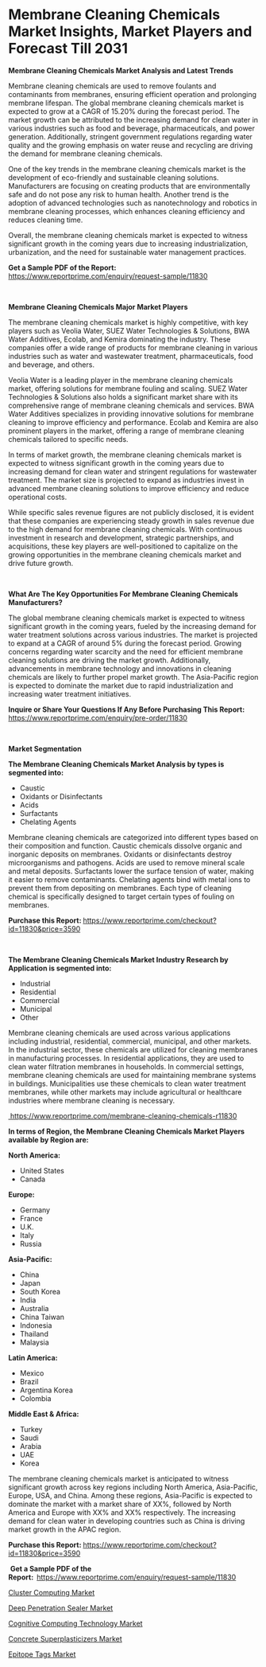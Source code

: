 <p><h1>Membrane Cleaning Chemicals Market Insights, Market Players and Forecast Till 2031</h1></p><p><strong>Membrane Cleaning Chemicals Market Analysis and Latest Trends</strong></p>
<p><p>Membrane cleaning chemicals are used to remove foulants and contaminants from membranes, ensuring efficient operation and prolonging membrane lifespan. The global membrane cleaning chemicals market is expected to grow at a CAGR of 15.20% during the forecast period. The market growth can be attributed to the increasing demand for clean water in various industries such as food and beverage, pharmaceuticals, and power generation. Additionally, stringent government regulations regarding water quality and the growing emphasis on water reuse and recycling are driving the demand for membrane cleaning chemicals.</p><p>One of the key trends in the membrane cleaning chemicals market is the development of eco-friendly and sustainable cleaning solutions. Manufacturers are focusing on creating products that are environmentally safe and do not pose any risk to human health. Another trend is the adoption of advanced technologies such as nanotechnology and robotics in membrane cleaning processes, which enhances cleaning efficiency and reduces cleaning time.</p><p>Overall, the membrane cleaning chemicals market is expected to witness significant growth in the coming years due to increasing industrialization, urbanization, and the need for sustainable water management practices.</p></p>
<p><strong>Get a Sample PDF of the Report:&nbsp;</strong> <a href="https://www.reportprime.com/enquiry/request-sample/11830">https://www.reportprime.com/enquiry/request-sample/11830</a></p>
<p>&nbsp;</p>
<p><strong>Membrane Cleaning Chemicals Major Market Players</strong></p>
<p><p>The membrane cleaning chemicals market is highly competitive, with key players such as Veolia Water, SUEZ Water Technologies & Solutions, BWA Water Additives, Ecolab, and Kemira dominating the industry. These companies offer a wide range of products for membrane cleaning in various industries such as water and wastewater treatment, pharmaceuticals, food and beverage, and others.</p><p>Veolia Water is a leading player in the membrane cleaning chemicals market, offering solutions for membrane fouling and scaling. SUEZ Water Technologies & Solutions also holds a significant market share with its comprehensive range of membrane cleaning chemicals and services. BWA Water Additives specializes in providing innovative solutions for membrane cleaning to improve efficiency and performance. Ecolab and Kemira are also prominent players in the market, offering a range of membrane cleaning chemicals tailored to specific needs.</p><p>In terms of market growth, the membrane cleaning chemicals market is expected to witness significant growth in the coming years due to increasing demand for clean water and stringent regulations for wastewater treatment. The market size is projected to expand as industries invest in advanced membrane cleaning solutions to improve efficiency and reduce operational costs.</p><p>While specific sales revenue figures are not publicly disclosed, it is evident that these companies are experiencing steady growth in sales revenue due to the high demand for membrane cleaning chemicals. With continuous investment in research and development, strategic partnerships, and acquisitions, these key players are well-positioned to capitalize on the growing opportunities in the membrane cleaning chemicals market and drive future growth.</p></p>
<p>&nbsp;</p>
<p><strong>What Are The Key Opportunities For Membrane Cleaning Chemicals Manufacturers?</strong></p>
<p><p>The global membrane cleaning chemicals market is expected to witness significant growth in the coming years, fueled by the increasing demand for water treatment solutions across various industries. The market is projected to expand at a CAGR of around 5% during the forecast period. Growing concerns regarding water scarcity and the need for efficient membrane cleaning solutions are driving the market growth. Additionally, advancements in membrane technology and innovations in cleaning chemicals are likely to further propel market growth. The Asia-Pacific region is expected to dominate the market due to rapid industrialization and increasing water treatment initiatives.</p></p>
<p><strong>Inquire or Share Your Questions If Any Before Purchasing This Report:</strong> <a href="https://www.reportprime.com/enquiry/pre-order/11830">https://www.reportprime.com/enquiry/pre-order/11830</a></p>
<p>&nbsp;</p>
<p><strong>Market Segmentation</strong></p>
<p><strong>The Membrane Cleaning Chemicals Market Analysis by types is segmented into:</strong></p>
<p><ul><li>Caustic</li><li>Oxidants or Disinfectants</li><li>Acids</li><li>Surfactants</li><li>Chelating Agents</li></ul></p>
<p><p>Membrane cleaning chemicals are categorized into different types based on their composition and function. Caustic chemicals dissolve organic and inorganic deposits on membranes. Oxidants or disinfectants destroy microorganisms and pathogens. Acids are used to remove mineral scale and metal deposits. Surfactants lower the surface tension of water, making it easier to remove contaminants. Chelating agents bind with metal ions to prevent them from depositing on membranes. Each type of cleaning chemical is specifically designed to target certain types of fouling on membranes.</p></p>
<p><strong>Purchase this Report:&nbsp;</strong><a href="https://www.reportprime.com/checkout?id=11830&price=3590">https://www.reportprime.com/checkout?id=11830&price=3590</a></p>
<p>&nbsp;</p>
<p><strong>The Membrane Cleaning Chemicals Market Industry Research by Application is segmented into:</strong></p>
<p><ul><li>Industrial</li><li>Residential</li><li>Commercial</li><li>Municipal</li><li>Other</li></ul></p>
<p><p>Membrane cleaning chemicals are used across various applications including industrial, residential, commercial, municipal, and other markets. In the industrial sector, these chemicals are utilized for cleaning membranes in manufacturing processes. In residential applications, they are used to clean water filtration membranes in households. In commercial settings, membrane cleaning chemicals are used for maintaining membrane systems in buildings. Municipalities use these chemicals to clean water treatment membranes, while other markets may include agricultural or healthcare industries where membrane cleaning is necessary.</p></p>
<p><a href="https://www.reportprime.com/membrane-cleaning-chemicals-r11830">&nbsp;https://www.reportprime.com/membrane-cleaning-chemicals-r11830</a></p>
<p><strong>In terms of Region, the Membrane Cleaning Chemicals Market Players available by Region are:</strong></p>
<p>
    <p> <strong> North America: </strong>
        <ul>
            <li>United States</li>
            <li>Canada</li>
        </ul>
        </p> 
    <p> <strong> Europe: </strong>
        <ul>
            <li>Germany</li>
            <li>France</li>
            <li>U.K.</li>
            <li>Italy</li>
            <li>Russia</li>
        </ul>
        </p> 
    <p> <strong> Asia-Pacific: </strong>
        <ul>
            <li>China</li>
            <li>Japan</li>
            <li>South Korea</li>
            <li>India</li>
            <li>Australia</li>
            <li>China Taiwan</li>
            <li>Indonesia</li>
            <li>Thailand</li>
            <li>Malaysia</li>
        </ul>
        </p> 
    <p> <strong> Latin America: </strong>
        <ul>
            <li>Mexico</li>
            <li>Brazil</li>
            <li>Argentina Korea</li>
            <li>Colombia</li>
        </ul>
        </p> 
    <p> <strong> Middle East & Africa: </strong>
        <ul>
            <li>Turkey</li>
            <li>Saudi</li>
            <li>Arabia</li>
            <li>UAE</li>
            <li>Korea</li>
        </ul>
    </p>
    </p>
<p><p>The membrane cleaning chemicals market is anticipated to witness significant growth across key regions including North America, Asia-Pacific, Europe, USA, and China. Among these regions, Asia-Pacific is expected to dominate the market with a market share of XX%, followed by North America and Europe with XX% and XX% respectively. The increasing demand for clean water in developing countries such as China is driving market growth in the APAC region.</p></p>
<p><strong>Purchase this Report: </strong><a href="https://www.reportprime.com/checkout?id=11830&price=3590">https://www.reportprime.com/checkout?id=11830&price=3590</a></p>
<p>&nbsp;<strong>Get a Sample PDF of the Report:&nbsp;&nbsp;</strong><a href="https://www.reportprime.com/enquiry/request-sample/11830">https://www.reportprime.com/enquiry/request-sample/11830</a></p>
<p><strong></strong></p>
<p><p><a href="https://www.linkedin.com/pulse/strategic-insights-global-cluster-computing-market-trends-2024-4w3qc">Cluster Computing Market</a></p><p><a href="https://github.com/SheilaBruen2023/Market-Research-Report-List-2/blob/main/deep-penetration-sealer-market.md">Deep Penetration Sealer Market</a></p><p><a href="https://www.linkedin.com/pulse/cognitive-computing-technology-market-ndash-industry-trends-xyrhc">Cognitive Computing Technology Market</a></p><p><a href="https://medium.com/@adamsaput321_54920/concrete-superplasticizers-market-a-global-and-regional-analysis-focus-on-region-country-level-de8138685f82">Concrete Superplasticizers Market</a></p><p><a href="https://issuu.com/reportprime-2/docs/epitope-tags-market-size-2030.pptx">Epitope Tags Market</a></p></p>